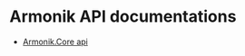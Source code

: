 # Armonik API documentations

* [Armonik.Core api](https:///aneoconsulting.github.io/ArmoniK.Core/api/index.html)
